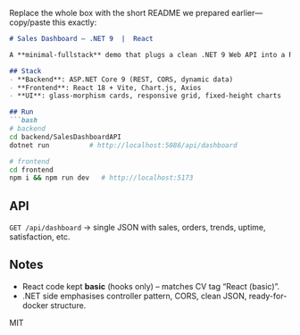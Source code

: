 Replace the whole box with the short README we prepared earlier—copy/paste this exactly:

```markdown
# Sales Dashboard – .NET 9  |  React

A **minimal-fullstack** demo that plugs a clean .NET 9 Web API into a React front-end to show live sales KPIs.

## Stack
- **Backend**: ASP.NET Core 9 (REST, CORS, dynamic data)  
- **Frontend**: React 18 + Vite, Chart.js, Axios  
- **UI**: glass-morphism cards, responsive grid, fixed-height charts

## Run
```bash
# backend
cd backend/SalesDashboardAPI
dotnet run          # http://localhost:5086/api/dashboard

# frontend
cd frontend
npm i && npm run dev   # http://localhost:5173
```

## API
`GET /api/dashboard` → single JSON with sales, orders, trends, uptime, satisfaction, etc.

## Notes
- React code kept **basic** (hooks only) – matches CV tag “React (basic)”.  
- .NET side emphasises controller pattern, CORS, clean JSON, ready-for-docker structure.

MIT
```
